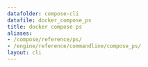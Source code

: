 ```yaml
---
datafolder: compose-cli
datafile: docker_compose_ps
title: docker compose ps
aliases:
- /compose/reference/ps/
- /engine/reference/commandline/compose_ps/
layout: cli
---
```


<!--
Sorry, but the contents of this page are automatically generated from
Docker's source code. If you want to suggest a change to the text that appears
here, you'll need to find the string by searching this repo:
https://github.com/docker/compose
-->
